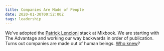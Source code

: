 ```yaml
---
title: Companies Are Made of People
date: 2020-01-30T00:52:00Z
tags: leadership
---
```


We've adopted the [Patrick Lencioni][1] stack at Mixbook. We are starting with
The Advantage and working our way backwards in order of publication. Turns out
companies are made out of human beings. [Who knew][2]?

[1]: https://www.tablegroup.com/books/
[2]: https://27gen.com/2012/04/18/smart-vs-healthy/
